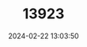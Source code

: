 ---
title: "13923"
category: "Mungotictis decemlineata"
draft: false
date: 2024-02-22 13:03:50
languages:
  English: ["Malagasy Narrow-striped Mongoose", "Narrow-striped Mongoose", "Bokiboky"]
  Undetermined: ["Bakiaky", "Teraboky"]
  Malagasy: ["Boky-boky"]
---